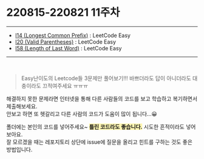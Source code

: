 # 220815-220821 11주차
---
* [l14 (Longest Common Prefix)](https://leetcode.com/problems/longest-common-prefix/) : LeetCode Easy
* [l20 (Valid Parentheses)](https://leetcode.com/problems/valid-parentheses/) : LeetCode Easy
* [l58 (Length of Last Word)](https://leetcode.com/problems/length-of-last-word/) : LeetCode Easy

---  
<br>

  > Easy난이도의 Leetcode들 3문제만 풀어보기!!!
  바쁘더라도 답이 아니더라도 대충이라도 끄적여주세요 ㅠㅠㅠ
  
  해결하지 못한 문제라면 인터넷을 통해 다른 사람들의 코드를 보고 학습하고 복기하면서 제출해보세요.  
   안보고 하면 또 헷갈리고 다른 사람의 코드가 도움이 많이 됩니다...😀   
     
   폴더에는 본인의 코드를 넣어주세요~ <span style='background-color:#fff5b1'>__틀린 코드라도 좋습니다.__</span> 시도한 흔적이라도 넣어보아요.  
   잘 모르겠을 때는 레포지토리 상단에 issue에 질문을 올리고 힌트를 구하는 것도 좋은 방법입니다.

<br>
